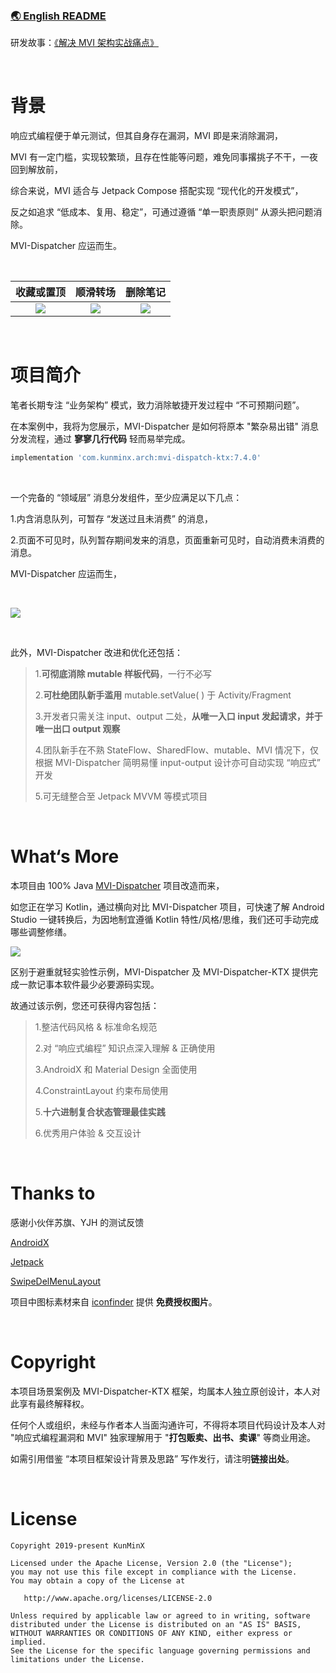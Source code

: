 &nbsp;

### [🌏 English README](https://github.com/KunMinX/MVI-Dispatcher-KTX/blob/main/README_EN.md)

研发故事：[《解决 MVI 架构实战痛点》](https://juejin.cn/post/7134594010642907149)

&nbsp;

# 背景

响应式编程便于单元测试，但其自身存在漏洞，MVI 即是来消除漏洞，

MVI 有一定门槛，实现较繁琐，且存在性能等问题，难免同事撂挑子不干，一夜回到解放前，

综合来说，MVI 适合与 Jetpack Compose 搭配实现 “现代化的开发模式”，

反之如追求 “低成本、复用、稳定”，可通过遵循 “单一职责原则” 从源头把问题消除。

MVI-Dispatcher 应运而生。

&nbsp;

|                          收藏或置顶                          |                           顺滑转场                           |                           删除笔记                           |
| :----------------------------------------------------------: | :----------------------------------------------------------: | :----------------------------------------------------------: |
| ![](https://images.xiaozhuanlan.com/photo/2022/3555d17b46e04054154916d00f1214f8.gif) | ![](https://images.xiaozhuanlan.com/photo/2022/d20a18e90cda8aa1f7d6977dca7b7135.gif) | ![](https://images.xiaozhuanlan.com/photo/2022/5786c16f17612661b0b490dd40e78608.gif) |

&nbsp;

# 项目简介

笔者长期专注 “业务架构” 模式，致力消除敏捷开发过程中 “不可预期问题”。

在本案例中，我将为您展示，MVI-Dispatcher 是如何将原本 "繁杂易出错" 消息分发流程，通过 **寥寥几行代码** 轻而易举完成。

```Groovy
implementation 'com.kunminx.arch:mvi-dispatch-ktx:7.4.0'
```

&nbsp;

一个完备的 “领域层” 消息分发组件，至少应满足以下几点：

1.内含消息队列，可暂存 “发送过且未消费” 的消息，

2.页面不可见时，队列暂存期间发来的消息，页面重新可见时，自动消费未消费的消息。

MVI-Dispatcher 应运而生，

&nbsp;

![](https://s2.loli.net/2023/05/18/fypQrzV2icXdZ3x.jpg)

&nbsp;

此外，MVI-Dispatcher 改进和优化还包括：

> 1.**可彻底消除 mutable 样板代码**，一行不必写
>
> 2.**可杜绝团队新手滥用** mutable.setValue( ) 于 Activity/Fragment
>
> 3.开发者只需关注 input、output 二处，**从唯一入口 input 发起请求，并于唯一出口 output 观察**
>
> 4.团队新手在不熟 StateFlow、SharedFlow、mutable、MVI 情况下，仅根据 MVI-Dispatcher 简明易懂 input-output 设计亦可自动实现 “响应式” 开发
>
> 5.可无缝整合至 Jetpack MVVM 等模式项目

&nbsp;

# What‘s More

本项目由 100% Java [MVI-Dispatcher](https://github.com/KunMinX/MVI-Dispatcher) 项目改造而来，

如您正在学习 Kotlin，通过横向对比 MVI-Dispatcher 项目，可快速了解 Android Studio 一键转换后，为因地制宜遵循 Kotlin 特性/风格/思维，我们还可手动完成哪些调整修缮。

![](https://s2.loli.net/2023/05/18/5GIBvjxLCQEtRdf.jpg)

区别于避重就轻实验性示例，MVI-Dispatcher 及 MVI-Dispatcher-KTX 提供完成一款记事本软件最少必要源码实现。

故通过该示例，您还可获得内容包括：

> 1.整洁代码风格 & 标准命名规范
>
> 2.对 “响应式编程” 知识点深入理解 & 正确使用
>
> 3.AndroidX 和 Material Design 全面使用
>
> 4.ConstraintLayout 约束布局使用
>
> 5.**十六进制复合状态管理最佳实践**
>
> 6.优秀用户体验 & 交互设计

&nbsp;

# Thanks to

感谢小伙伴苏旗、YJH 的测试反馈

[AndroidX](https://developer.android.google.cn/jetpack/androidx)

[Jetpack](https://developer.android.google.cn/jetpack/)

[SwipeDelMenuLayout](https://github.com/mcxtzhang/SwipeDelMenuLayout)

项目中图标素材来自 [iconfinder](https://www.iconfinder.com/) 提供 **免费授权图片**。

&nbsp;

# Copyright

本项目场景案例及 MVI-Dispatcher-KTX 框架，均属本人独立原创设计，本人对此享有最终解释权。

任何个人或组织，未经与作者本人当面沟通许可，不得将本项目代码设计及本人对 "响应式编程漏洞和 MVI" 独家理解用于 "**打包贩卖、出书、卖课**" 等商业用途。

如需引用借鉴 “本项目框架设计背景及思路” 写作发行，请注明**链接出处**。

&nbsp;

# License

```
Copyright 2019-present KunMinX

Licensed under the Apache License, Version 2.0 (the "License");
you may not use this file except in compliance with the License.
You may obtain a copy of the License at

   http://www.apache.org/licenses/LICENSE-2.0

Unless required by applicable law or agreed to in writing, software
distributed under the License is distributed on an "AS IS" BASIS,
WITHOUT WARRANTIES OR CONDITIONS OF ANY KIND, either express or implied.
See the License for the specific language governing permissions and
limitations under the License.
```
